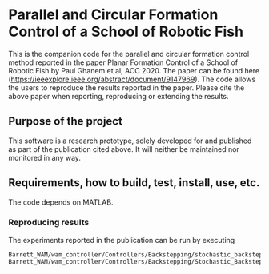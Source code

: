 # Parallel and Circular Formation Control of a School of Robotic Fish
This is the companion code for the parallel and circular formation control method reported in the paper Planar Formation Control of a School of Robotic Fish by Paul Ghanem et al, ACC 2020. The paper can be found here (https://ieeexplore.ieee.org/abstract/document/9147969). The code allows the users to reproduce the results reported in the paper. Please cite the above paper when reporting, reproducing or extending the results.
## Purpose of the project
This software is a research prototype, solely developed for and published as part of the publication cited above. It will neither be maintained nor monitored in any way.
## Requirements, how to build, test, install, use, etc.
The code depends on MATLAB.
### Reproducing results
The experiments reported in the publication can be run by executing 
```
Barrett_WAM/wam_controller/Controllers/Backstepping/stochastic_backstepping.m
Barrett_WAM/wam_controller/Controllers/Backstepping/Stochastic_Backstepping_4dof.m
```
